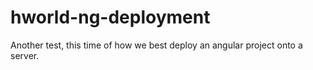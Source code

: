 # hworld-ng-deployment
Another test, this time of how we best deploy an angular project onto a server.

